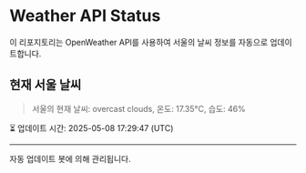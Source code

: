 
# Weather API Status

이 리포지토리는 OpenWeather API를 사용하여 서울의 날씨 정보를 자동으로 업데이트합니다.

## 현재 서울 날씨
> 서울의 현재 날씨: overcast clouds, 온도: 17.35°C, 습도: 46%

⏳ 업데이트 시간: 2025-05-08 17:29:47 (UTC)

---
자동 업데이트 봇에 의해 관리됩니다.
